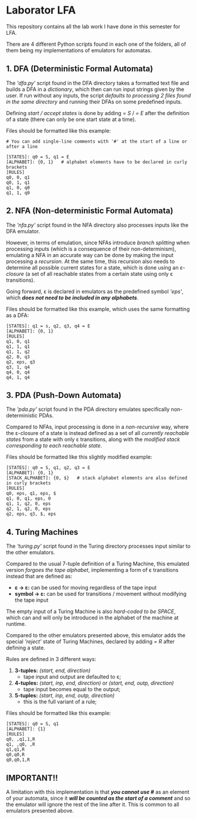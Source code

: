 # Laborator LFA
This repository contains all the lab work I have done in this semester for LFA.

There are 4 different Python scripts found in each one of the folders, all of them being my implementations of emulators for automatas.


## 1. DFA (Deterministic Formal Automata)
The *'dfa.py'* script found in the DFA directory takes a formatted text file and builds a DFA in a *dictionary*, which then can run input strings given by the user. If run without any inputs, the script *defaults to processing 2 files found in the same directory* and running their DFAs on some predefined inputs.

Defining *start / accept states* is done by adding *= S* / *= E* after the definition of a state (there can only be one start state at a time).

Files should be formatted like this example:
```
# You can add single-line comments with '#' at the start of a line or after a line

[STATES]: q0 = S, q1 = E
[ALPHABET]: {0, 1}   # alphabet elements have to be declared in curly brackets
[RULES]
q0, 0, q1
q0, 1, q1
q1, 0, q0
q1, 1, q0
```


## 2. NFA (Non-deterministic Formal Automata)
The *'nfa.py'* script found in the NFA directory also processes inputs like the DFA emulator.

However, in terms of emulation, since NFAs introduce *branch splitting* when processing inputs (which is a consequence of their non-determinism), emulating a NFA in an accurate way can be done by making the input processing a *recursion*. At the same time, this recursion also needs to determine all possible current states for a state, which is done using an *ε-closure* (a set of all reachable states from a certain state using only ε transitions).

Going forward, ε is declared in emulators as the predefined symbol *'eps'*, which ***does not need to be included in any alphabets***.

Files should be formatted like this example, which uses the same formatting as a DFA:
```
[STATES]: q1 = s, q2, q3, q4 = E
[ALPHABET]: {0, 1}
[RULES]
q1, 0, q1
q1, 1, q1
q1, 1, q2
q2, 0, q3
q2, eps, q3
q3, 1, q4
q4, 0, q4
q4, 1, q4
```

## 3. PDA (Push-Down Automata)
The *'pda.py'* script found in the PDA directory emulates specifically non-deterministic PDAs.

Compared to NFAs, input processing is done in a *non-recursive* way, where the ε-closure of a state is instead defined as a set of all *currently reachable states* from a state with only ε transitions, along with the *modified stack corresponding to each reachable state*.

Files should be formatted like this slightly modified example:
```
[STATES]: q0 = S, q1, q2, q3 = E
[ALPHABET]: {0, 1}
[STACK_ALPHABET]: {0, $}   # stack alphabet elements are also defined in curly brackets
[RULES]
q0, eps, q1, eps, $
q1, 0, q1, eps, 0
q1, 1, q2, 0, eps
q2, 1, q2, 0, eps
q2, eps, q3, $, eps
```

## 4. Turing Machines
The *'turing.py'* script found in the Turing directory processes input similar to the other emulators.

Compared to the usual 7-tuple definition of a Turing Machine, this emulated version *forgoes the tape alphabet*, implementing a form of ε transitions instead that are defined as:
- **ε -> ε:** can be used for moving regardless of the tape input
- **symbol -> ε:** can be used for transitions / movement without modifying the tape input

The empty input of a Turing Machine is also *hard-coded to be SPACE*, which can and will only be introduced in the alphabet of the machine at runtime.

Compared to the other emulators presented above, this emulator adds the special *'reject'* state of Turing Machines, declared by adding *= R* after defining a state.

Rules are defined in 3 different ways:
1. **3-tuples:** *(start, end, direction)*
   - tape input and output are defaulted to ε;
2. **4-tuples:** *(start, inp, end, direction)* or *(start, end, outp, direction)*
   - tape input becomes equal to the output;
3. **5-tuples:** *(start, inp, end, outp, direction)*
   - this is the full variant of a rule;

Files should be formatted like this example:
```
[STATES]: q0 = S, q1
[ALPHABET]: {1}
[RULES]
q0, ,q1,1,R
q1, ,q0, ,R
q1,q1,R
q0,q0,R
q0,q0,1,R
```

## IMPORTANT!!
A limitation with this implementation is that ***you cannot use #*** as an element of your automata, since it ***will be counted as the start of a comment*** and so the emulator will ignore the rest of the line after it. This is common to all emulators presented above.

